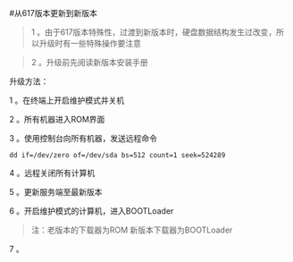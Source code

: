 #从617版本更新到新版本

> 1 。由于617版本特殊性，过渡到新版本时，硬盘数据结构发生过改变，所以升级时有一些特殊操作要注意



>2 。升级前先阅读新版本安装手册



升级方法：


1 。在终端上开启维护模式并关机


2 。所有机器进入ROM界面


3 。使用控制台向所有机器，发送远程命令 

`dd if=/dev/zero of=/dev/sda bs=512 count=1 seek=524289   `

4 。远程关闭所有计算机

5 。更新服务端至最新版本

6 。开启维护模式的计算机，进入BOOTLoader
>注：老版本的下载器为ROM 新版本下载器为BOOTLoader

7 。




